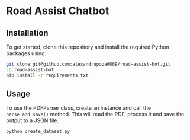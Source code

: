 # Road Assist Chatbot

## Installation

To get started, clone this repository and install the required Python packages using:

```bash
git clone git@github.com:alexandrupopa0809/road-assist-bot.git
cd road-assist-bot
pip install -r requirements.txt
```

## Usage

To use the PDFParser class, create an instance and call the `parse_and_save()` method. This will read the PDF, process it and save the output to a JSON file.

```bash
python create_dataset.py
```
